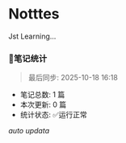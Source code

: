 # Notttes
Jst Learning...



### 🚀笔记统计
> 最后同步: 2025-10-18 16:18

- 笔记总数: 1 篇
- 本次更新: 0 篇
- 统计状态: ✅运行正常

*auto updata*
